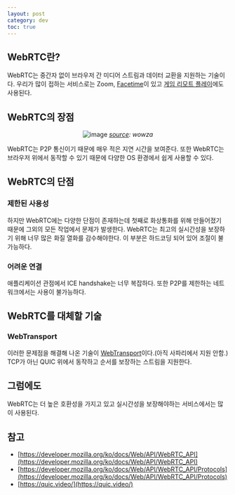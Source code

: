 ```yaml
---
layout: post
category: dev
toc: true
---
```


## WebRTC란?

WebRTC는 중간자 없이 브라우저 간 미디어 스트림과 데이터 교환을 지원하는 기술이다. 우리가 많이 접하는 서비스로는 Zoom, [Facetime](https://webrtchacks.com/facetime-finally-faces-webrtc-implementation-deep-dive/)이 있고 [게임 리모트 플레이](https://www.youtube.com/watch?v=8jryUH6xmjU)에도 사용된다.

## WebRTC의 장점

<center>
  
![image](https://github.com/kimhyun5u/kimhyun5u.github.io/assets/38347891/7b443b00-18bc-42af-8c6c-af939fedb76b)
_[source](https://www.wowza.com/low-latency): wowza_

</center>

WebRTC는 P2P 통신이기 때문에 매우 적은 지연 시간을 보여준다. 또한 WebRTC는 브라우저 위에서 동작할 수 있기 때문에 다양한 OS 환경에서 쉽게 사용할 수 있다.

## WebRTC의 단점

### 제한된 사용성

하지만 WebRTC에는 다양한 단점이 존재하는데 첫째로 화상통화를 위해 만들어졌기 때문에 그외의 모든 작업에서 문제가 발생한다. WebRTC는 최고의 실시간성을 보장하기 위해 너무 많은 화질 열화를 감수해야한다. 이 부분은 하드코딩 되어 있어 조절이 불가능하다.

### 어려운 연결

애플리케이션 관점에서 ICE handshake는 너무 복잡하다. 또한 P2P를 제한하는 네트워크에서는 사용이 불가능하다.

## WebRTC를 대체할 기술

### WebTransport

이러한 문제점을 해결해 나온 기술이 [WebTransport](https://developer.mozilla.org/en-US/docs/Web/API/WebTransport)이다.(아직 사파리에서 지원 안함.)
TCP가 아닌 QUIC 위에서 동작하고 순서를 보장하는 스트림을 지원한다.

## 그럼에도

WebRTC는 더 높은 호환성을 가지고 있고 실시간성을 보장해야하는 서비스에서는 많이 사용된다.

## 참고

- [https://developer.mozilla.org/ko/docs/Web/API/WebRTC_API](https://developer.mozilla.org/ko/docs/Web/API/WebRTC_API)
- [https://developer.mozilla.org/ko/docs/Web/API/WebRTC_API/Protocols](https://developer.mozilla.org/ko/docs/Web/API/WebRTC_API/Protocols)
- [https://quic.video/](https://quic.video/)
